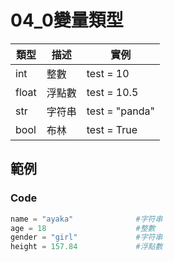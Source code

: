 # 04_0變量類型
| 類型 | 描述 | 實例 |
| ---- | ---- | ----|
| int | 整數 | test = 10|
| float | 浮點數 | test = 10.5|
| str | 字符串 | test = "panda"|
| bool | 布林 | test = True|

## 範例 
### Code
```python
name = "ayaka"              #字符串
age = 18                    #整數
gender = "girl"             #字符串
height = 157.84             #浮點數
```